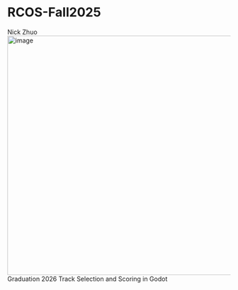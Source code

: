 # RCOS-Fall2025
Nick Zhuo
[<img width="540" height="540" alt="image" src="https://github.com/user-attachments/assets/23e54fa9-5ce5-420a-a04b-a8c30dc90b72" />](https://cdn.theatlantic.com/thumbor/6h5sZ1Eb_UQTh2ptwScs5sYQnV0=/0x0:1920x1080/976x549/media/img/2025/06/emoji_web/original.jpg)
Graduation 2026
Track Selection and Scoring in Godot
